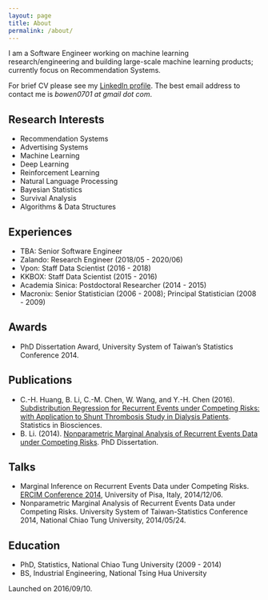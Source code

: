 ```yaml
---
layout: page
title: About
permalink: /about/
---
```


I am a Software Engineer working on machine learning research/engineering and building large-scale machine learning products; currently focus on Recommendation Systems.

For brief CV please see my [LinkedIn profile](https://www.linkedin.com/in/bowen0701/). The best email address to contact me is *bowen0701 at gmail dot com*.

## Research Interests

- Recommendation Systems
- Advertising Systems
- Machine Learning
- Deep Learning
- Reinforcement Learning
- Natural Language Processing
- Bayesian Statistics
- Survival Analysis
- Algorithms & Data Structures

## Experiences

- TBA: Senior Software Engineer
- Zalando: Research Engineer (2018/05 - 2020/06)
- Vpon: Staff Data Scientist (2016 - 2018)
- KKBOX: Staff Data Scientist (2015 - 2016)
- Academia Sinica: Postdoctoral Researcher (2014 - 2015)
- Macronix: Senior Statistician (2006 - 2008); Principal Statistician (2008 - 2009)

## Awards

- PhD Dissertation Award, University System of Taiwan’s Statistics Conference 2014.

## Publications

- C.-H. Huang, B. Li, C.-M. Chen, W. Wang, and Y.-H. Chen (2016). [Subdistribution Regression for Recurrent Events under Competing Risks: with Application to Shunt Thrombosis Study in Dialysis Patients](http://link.springer.com/article/10.1007/s12561-016-9161-0). Statistics in Biosciences.
- B. Li. (2014). [Nonparametric Marginal Analysis of Recurrent Events Data under Competing Risks](https://arxiv.org/abs/1707.01822). PhD Dissertation.

## Talks

- Marginal Inference on Recurrent Events Data under Competing Risks. [ERCIM Conference 2014](http://cmstatistics.org/ERCIM2014/index.php), University of Pisa, Italy, 2014/12/06.
- Nonparametric Marginal Analysis of Recurrent Events Data under Competing Risks. University System of Taiwan-Statistics Conference 2014, National Chiao Tung University, 2014/05/24.

## Education

- PhD, Statistics, National Chiao Tung University (2009 - 2014)
- BS, Industrial Engineering, National Tsing Hua University

Launched on 2016/09/10.
